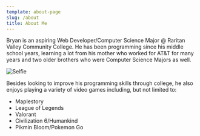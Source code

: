 ```yaml
---
template: about-page
slug: /about
title: About Me
---
```

Bryan is an aspiring Web Developer/Computer Science Major @ Raritan Valley Community College. He has been programming since his middle school years, learning a lot from his mother who worked for AT&T for many years and two older brothers who were Computer Science Majors as well.

![Selfie](/assets/profile-pic.png "Selfie")

Besides looking to improve his programming skills through college, he also enjoys playing a variety of video games including, but not limited to:

* Maplestory
* League of Legends
* Valorant
* Civilization 6/Humankind
* Pikmin Bloom/Pokemon Go